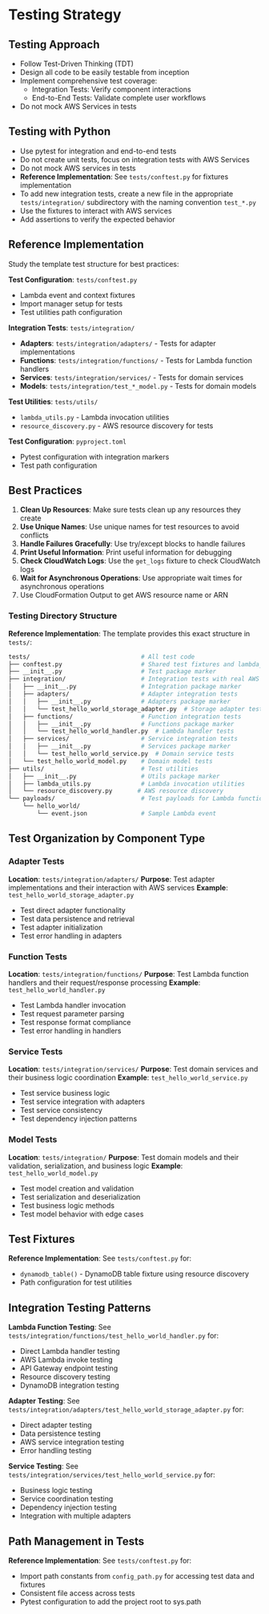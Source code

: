 # Testing Strategy

## Testing Approach

- Follow Test-Driven Thinking (TDT)
- Design all code to be easily testable from inception
- Implement comprehensive test coverage:
  - Integration Tests: Verify component interactions
  - End-to-End Tests: Validate complete user workflows
- Do not mock AWS Services in tests

## Testing with Python

- Use pytest for integration and end-to-end tests
- Do not create unit tests, focus on integration tests with AWS Services
- Do not mock AWS services in tests
- **Reference Implementation**: See `tests/conftest.py` for fixtures implementation
- To add new integration tests, create a new file in the appropriate `tests/integration/` subdirectory with the naming convention `test_*.py`
- Use the fixtures to interact with AWS services
- Add assertions to verify the expected behavior

## Reference Implementation

Study the template test structure for best practices:

**Test Configuration**: `tests/conftest.py`

- Lambda event and context fixtures
- Import manager setup for tests
- Test utilities path configuration

**Integration Tests**: `tests/integration/`

- **Adapters**: `tests/integration/adapters/` - Tests for adapter implementations
- **Functions**: `tests/integration/functions/` - Tests for Lambda function handlers
- **Services**: `tests/integration/services/` - Tests for domain services
- **Models**: `tests/integration/test_*_model.py` - Tests for domain models

**Test Utilities**: `tests/utils/`

- `lambda_utils.py` - Lambda invocation utilities
- `resource_discovery.py` - AWS resource discovery for tests

**Test Configuration**: `pyproject.toml`

- Pytest configuration with integration markers
- Test path configuration

## Best Practices

1. **Clean Up Resources**: Make sure tests clean up any resources they create
2. **Use Unique Names**: Use unique names for test resources to avoid conflicts
3. **Handle Failures Gracefully**: Use try/except blocks to handle failures
4. **Print Useful Information**: Print useful information for debugging
5. **Check CloudWatch Logs**: Use the `get_logs` fixture to check CloudWatch logs
6. **Wait for Asynchronous Operations**: Use appropriate wait times for asynchronous operations
7. Use CloudFormation Output to get AWS resource name or ARN

### Testing Directory Structure

**Reference Implementation**: The template provides this exact structure in `tests/`:

```bash
tests/                               # All test code
├── conftest.py                      # Shared test fixtures and lambda_runner
├── __init__.py                      # Test package marker
├── integration/                     # Integration tests with real AWS services
│   ├── __init__.py                  # Integration package marker
│   ├── adapters/                    # Adapter integration tests
│   │   ├── __init__.py              # Adapters package marker
│   │   └── test_hello_world_storage_adapter.py  # Storage adapter tests
│   ├── functions/                   # Function integration tests
│   │   ├── __init__.py              # Functions package marker
│   │   └── test_hello_world_handler.py  # Lambda handler tests
│   ├── services/                    # Service integration tests
│   │   ├── __init__.py              # Services package marker
│   │   └── test_hello_world_service.py  # Domain service tests
│   └── test_hello_world_model.py    # Domain model tests
├── utils/                           # Test utilities
│   ├── __init__.py                  # Utils package marker
│   ├── lambda_utils.py              # Lambda invocation utilities
│   └── resource_discovery.py       # AWS resource discovery
└── payloads/                        # Test payloads for Lambda functions
    └── hello_world/
        └── event.json               # Sample Lambda event
```

## Test Organization by Component Type

### Adapter Tests

**Location**: `tests/integration/adapters/`
**Purpose**: Test adapter implementations and their interaction with AWS services
**Example**: `test_hello_world_storage_adapter.py`

- Test direct adapter functionality
- Test data persistence and retrieval
- Test adapter initialization
- Test error handling in adapters

### Function Tests

**Location**: `tests/integration/functions/`
**Purpose**: Test Lambda function handlers and their request/response processing
**Example**: `test_hello_world_handler.py`

- Test Lambda handler invocation
- Test request parameter parsing
- Test response format compliance
- Test error handling in handlers

### Service Tests

**Location**: `tests/integration/services/`
**Purpose**: Test domain services and their business logic coordination
**Example**: `test_hello_world_service.py`

- Test service business logic
- Test service integration with adapters
- Test service consistency
- Test dependency injection patterns

### Model Tests

**Location**: `tests/integration/`
**Purpose**: Test domain models and their validation, serialization, and business logic
**Example**: `test_hello_world_model.py`

- Test model creation and validation
- Test serialization and deserialization
- Test business logic methods
- Test model behavior with edge cases

## Test Fixtures

**Reference Implementation**: See `tests/conftest.py` for:

- `dynamodb_table()` - DynamoDB table fixture using resource discovery
- Path configuration for test utilities

## Integration Testing Patterns

**Lambda Function Testing**: See `tests/integration/functions/test_hello_world_handler.py` for:

- Direct Lambda handler testing
- AWS Lambda invoke testing
- API Gateway endpoint testing
- Resource discovery testing
- DynamoDB integration testing

**Adapter Testing**: See `tests/integration/adapters/test_hello_world_storage_adapter.py` for:

- Direct adapter testing
- Data persistence testing
- AWS service integration testing
- Error handling testing

**Service Testing**: See `tests/integration/services/test_hello_world_service.py` for:

- Business logic testing
- Service coordination testing
- Dependency injection testing
- Integration with multiple adapters

## Path Management in Tests

**Reference Implementation**: See `tests/conftest.py` for:

- Import path constants from `config_path.py` for accessing test data and fixtures
- Consistent file access across tests
- Pytest configuration to add the project root to sys.path
